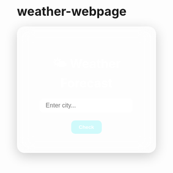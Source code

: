# weather-webpage
<!DOCTYPE html>
<html lang="en">
<head>
  <meta charset="UTF-8" />
  <meta name="viewport" content="width=device-width, initial-scale=1.0"/>
  <title>Live Weather</title>
  <link href="https://fonts.googleapis.com/css2?family=Poppins:wght@300;600&display=swap" rel="stylesheet">
  <style>
    * {
      box-sizing: border-box;
    }

    body {
      margin: 0;
      padding: 0;
      font-family: 'Poppins', sans-serif;
      background: linear-gradient(135deg, #74ebd5, #9face6);
      display: flex;
      align-items: center;
      justify-content: center;
      height: 100vh;
      overflow: hidden;
    }

    .weather-container {
      background: rgba(255, 255, 255, 0.15);
      backdrop-filter: blur(20px);
      border-radius: 20px;
      padding: 30px;
      width: 90%;
      max-width: 400px;
      color: #fff;
      box-shadow: 0 8px 32px 0 rgba(0,0,0,0.2);
      text-align: center;
    }

    h1 {
      font-size: 2rem;
      margin-bottom: 20px;
    }

    input {
      padding: 10px 15px;
      border-radius: 10px;
      border: none;
      width: 80%;
      margin-bottom: 10px;
      font-size: 1rem;
    }

    button {
      background-color: #22eff333;
      color: white;
      border: none;
      padding: 10px 20px;
      margin-top: 10px;
      border-radius: 10px;
      cursor: pointer;
      font-weight: 600;
    }

    button:hover {
      background-color: #ffffff55;
    }

    .weather-result {
      margin-top: 20px;
    }

    .weather-icon {
      width: 100px;
      height: 100px;
      margin-bottom: 10px;
    }

    .fade-in {
      animation: fadeIn 0.5s ease-in-out forwards;
    }

    @keyframes fadeIn {
      from { opacity: 0; transform: translateY(10px); }
      to { opacity: 1; transform: translateY(0); }
    }
  </style>
</head>
<body>
  <div class="weather-container">
    <h1>🌤 Weather Forecast</h1>
    <input type="text" id="cityInput" placeholder="Enter city..." />
    <button onclick="getWeather()">Check</button>
    <div class="weather-result" id="weather"></div>
  </div>

  <script>
    const apiKey = 'a936134f75ffca22acb9d530db5687ee'; // 

    async function getWeather() {
      const city = document.getElementById('cityInput').value;
      const url = `https://api.openweathermap.org/data/2.5/weather?q=${city}&appid=${apiKey}&units=metric`;

      try {
        const res = await fetch(url);
        if (!res.ok) throw new Error("City not found");
        const data = await res.json();

        const iconCode = data.weather[0].icon;
        const iconUrl = `https://openweathermap.org/img/wn/${iconCode}@4x.png`;

        document.getElementById('weather').innerHTML = `
          <div class="fade-in">
            <img src="${iconUrl}" class="weather-icon" alt="Weather icon">
            <h2>${data.name}</h2>
            <p><strong>${data.weather[0].main}</strong> - ${data.weather[0].description}</p>
            <p>🌡 Temp: ${data.main.temp}°C</p>
            <p>💧 Humidity: ${data.main.humidity}%</p>
            <p>🌬 Wind: ${data.wind.speed} m/s</p>
          </div>
        `;
      } catch (err) {
        document.getElementById('weather').innerHTML = `
          <p style="color: #ffcccc;">${err.message}</p>
        `;
      }
    }
  </script>
</body>
</html>
